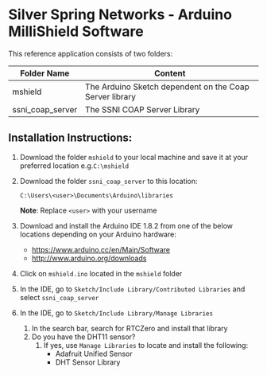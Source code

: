 # Silver Spring Networks - Arduino MilliShield Software

This reference application consists of two folders:

Folder Name | Content
----------- | -----------
mshield | The Arduino Sketch dependent on the Coap Server library
ssni_coap_server | The SSNI COAP Server Library

## Installation Instructions:

1. Download the folder `mshield` to your local machine and save it at your preferred location e.g.`C:\mshield`

1. Download the folder `ssni_coap_server` to this location:

	`C:\Users\<user>\Documents\Arduino\libraries`

	**Note**: Replace `<user>` with your username

1. Download and install the Arduino IDE 1.8.2 from one of the below locations depending on your Arduino hardware:
	* https://www.arduino.cc/en/Main/Software
	* http://www.arduino.org/downloads

1. Click on `mshield.ino` located in the `mshield` folder

1. In the IDE, go to `Sketch/Include Library/Contributed Libraries` and select `ssni_coap_server`

1. In the IDE, go to `Sketch/Include Library/Manage Libraries`
   1. In the search bar, search for RTCZero and install that library
   1. Do you have the DHT11 sensor?
      1. If yes, use `Manage Libraries` to locate and install the following:
			* Adafruit Unified Sensor
			* DHT Sensor Library
